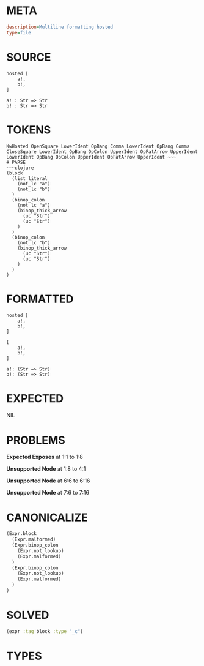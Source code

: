 # META
~~~ini
description=Multiline formatting hosted
type=file
~~~
# SOURCE
~~~roc
hosted [
	a!,
	b!,
]

a! : Str => Str
b! : Str => Str
~~~
# TOKENS
~~~text
KwHosted OpenSquare LowerIdent OpBang Comma LowerIdent OpBang Comma CloseSquare LowerIdent OpBang OpColon UpperIdent OpFatArrow UpperIdent LowerIdent OpBang OpColon UpperIdent OpFatArrow UpperIdent ~~~
# PARSE
~~~clojure
(block
  (list_literal
    (not_lc "a")
    (not_lc "b")
  )
  (binop_colon
    (not_lc "a")
    (binop_thick_arrow
      (uc "Str")
      (uc "Str")
    )
  )
  (binop_colon
    (not_lc "b")
    (binop_thick_arrow
      (uc "Str")
      (uc "Str")
    )
  )
)
~~~
# FORMATTED
~~~roc
hosted [
	a!,
	b!,
]

[
	a!,
	b!,
]

a!: (Str => Str)
b!: (Str => Str)
~~~
# EXPECTED
NIL
# PROBLEMS
**Expected Exposes**
at 1:1 to 1:8

**Unsupported Node**
at 1:8 to 4:1

**Unsupported Node**
at 6:6 to 6:16

**Unsupported Node**
at 7:6 to 7:16

# CANONICALIZE
~~~clojure
(Expr.block
  (Expr.malformed)
  (Expr.binop_colon
    (Expr.not_lookup)
    (Expr.malformed)
  )
  (Expr.binop_colon
    (Expr.not_lookup)
    (Expr.malformed)
  )
)
~~~
# SOLVED
~~~clojure
(expr :tag block :type "_c")
~~~
# TYPES
~~~roc
~~~
